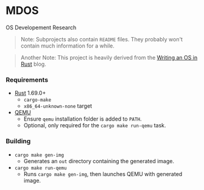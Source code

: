 # MDOS
OS Developement Research

> Note: Subprojects also contain `README` files. They probably won't contain much information for a while.

> Another Note: This project is heavily derived from the [Writing an OS in Rust](https://os.phil-opp.com) blog.

### Requirements
- [Rust](https://www.rust-lang.org) 1.69.0+
    - `cargo-make`
    - `x86_64-unknown-none` target
- [QEMU](https://www.qemu.org)
    - Ensure `qemu` installation folder is added to `PATH`.
    - Optional, only required for the `cargo make run-qemu` task.

### Building
- `cargo make gen-img`
  - Generates an `out` directory containing the generated image.
- `cargo make run-qemu`
  - Runs `cargo make gen-img`, then launches QEMU with generated image.
